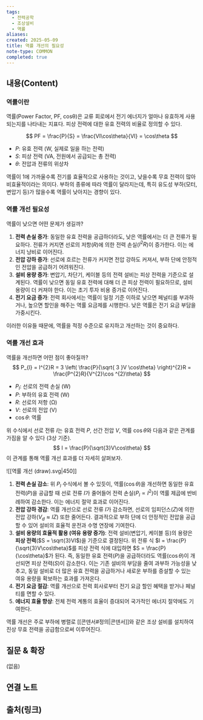 ```yaml
---
tags:
  - 전력공학
  - 조상설비
  - 역률
aliases: 
created: 2025-05-09
title: 역률 개선의 필요성
note-type: COMMON
completed: true
---
```


## 내용(Content)
### 역률이란
역률(Power Factor, PF, cosθ)은 교류 회로에서 전기 에너지가 얼마나 유효하게 사용되는지를 나타내는 지표다. 피상 전력에 대한 유효 전력의 비율로 정의할 수 있다.

$$ PF = \frac{P}{S} = \frac{VI\cos\theta}{VI} = \cos\theta $$

- $P$: 유효 전력 (W, 실제로 일을 하는 전력)
- $S$: 피상 전력 (VA, 전원에서 공급되는 총 전력)
- $\theta$: 전압과 전류의 위상차

역률이 1에 가까울수록 전기를 효율적으로 사용하는 것이고, 낮을수록 무효 전력이 많아 비효율적이라는 의미다. 부하의 종류에 따라 역률이 달라지는데, 특히 유도성 부하(모터, 변압기 등)가 많을수록 역률이 낮아지는 경향이 있다.

### 역률 개선 필요성
역률이 낮으면 어떤 문제가 생길까?
1.  **전력 손실 증가**: 동일한 유효 전력을 공급하더라도, 낮은 역률에서는 더 큰 전류가 필요하다. 전류가 커지면 선로의 저항($R$)에 의한 전력 손실($I^2R$)이 증가한다. 이는 에너지 낭비로 이어진다.
2.  **전압 강하 증가**: 선로에 흐르는 전류가 커지면 전압 강하도 커져서, 부하 단에 안정적인 전압을 공급하기 어려워진다.
3.  **설비 용량 증가**: 변압기, 차단기, 케이블 등의 전력 설비는 피상 전력을 기준으로 설계된다. 역률이 낮으면 동일 유효 전력에 대해 더 큰 피상 전력이 필요하므로, 설비 용량이 더 커져야 한다. 이는 초기 투자 비용 증가로 이어진다.
4.  **전기 요금 증가**: 전력 회사에서는 역률이 일정 기준 이하로 낮으면 페널티를 부과하거나, 높으면 할인을 해주는 역률 요금제를 시행한다. 낮은 역률은 전기 요금 부담을 가중시킨다.

이러한 이유들 때문에, 역률을 적정 수준으로 유지하고 개선하는 것이 중요하다.

### 역률 개선 효과
역률을 개선하면 어떤 점이 좋아질까?
$$
P_{l} = I^{2}R = 3 \left( \frac{P}{\sqrt{ 3 }V \cos\theta} \right)^{2}R = \frac{P^{2}R}{V^{2}\cos ^{2}\theta}
$$
- $P_l$: 선로의 전력 손실 (W)
- $P$: 부하의 유효 전력 (W)
- $R$: 선로의 저항 (Ω)
- $V$: 선로의 전압 (V)
- $\cos\theta$: 역률

위 수식에서 선로 전류 $I$는 유효 전력 $P$, 선간 전압 $V$, 역률 $\cos\theta$와 다음과 같은 관계를 가짐을 알 수 있다 (3상 기준).
$$ I = \frac{P}{\sqrt{3}V\cos\theta} $$
이 관계를 통해 역률 개선 효과를 더 자세히 살펴보자.

![[역률 개선 (draw).svg|450]]
1.  **전력 손실 감소**: 위 $P_l$ 수식에서 볼 수 있듯이, 역률($\cos\theta$)을 개선하면 동일한 유효 전력($P$)을 공급할 때 선로 전류 $I$가 줄어들어 전력 손실($P_l \propto I^2$)이 역률 제곱에 반비례하여 감소한다. 이는 에너지 절약 효과로 이어진다.
2.  **전압 강하 경감**: 역률 개선으로 선로 전류 $I$가 감소하면, 선로의 임피던스($Z$)에 의한 전압 강하($V_d \approx IZ$) 또한 줄어든다. 결과적으로 부하 단에 더 안정적인 전압을 공급할 수 있어 설비의 효율적 운전과 수명 연장에 기여한다.
3.  **설비 용량의 효율적 활용 (여유 용량 증가)**: 전력 설비(변압기, 케이블 등)의 용량은 **피상 전력**($S = \sqrt{3}VI$)을 기준으로 결정된다. 위 전류 식 $I = \frac{P}{\sqrt{3}V\cos\theta}$를 피상 전력 식에 대입하면 $S = \frac{P}{\cos\theta}$가 된다. 즉, 동일한 유효 전력($P$)을 공급하더라도 역률($\cos\theta$)이 개선되면 피상 전력($S$)이 감소한다. 이는 기존 설비의 부담을 줄여 과부하 가능성을 낮추고, 동일 설비로 더 많은 유효 전력을 공급하거나 새로운 부하를 증설할 수 있는 여유 용량을 확보하는 효과를 가져온다.
4.  **전기 요금 절감**: 역률 개선으로 전력 회사로부터 전기 요금 할인 혜택을 받거나 페널티를 면할 수 있다.
5.  **에너지 효율 향상**: 전체 전력 계통의 효율이 증대되어 국가적인 에너지 절약에도 기여한다.

역률 개선은 주로 부하에 병렬로 [[콘덴서#정의|콘덴서]]와 같은 조상 설비를 설치하여 진상 무효 전력을 공급함으로써 이루어진다.

## 질문 & 확장

(없음)

## 연결 노트
## 출처(링크)
